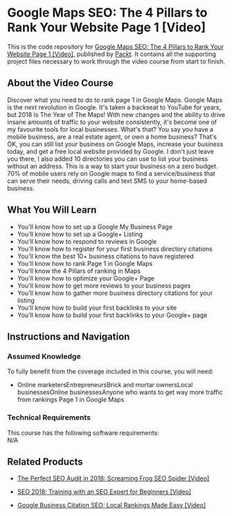 


# Google Maps SEO: The 4 Pillars to Rank Your Website Page 1 [Video]
This is the code repository for [Google Maps SEO: The 4 Pillars to Rank Your Website Page 1 [Video]](https://www.packtpub.com/web-development/google-maps-seo-4-pillars-rank-your-website-page-1-video), published by [Packt](https://www.packtpub.com/?utm_source=github). It contains all the supporting project files necessary to work through the video course from start to finish.
## About the Video Course
Discover what you need to do to rank page 1 in Google Maps. Google Maps is the next revolution in Google. It's taken a backseat to YouTube for years, but 2018 is The Year of The Maps! With new changes and the ability to drive insane amounts of traffic to your website consistently, it's become one of my favourite tools for local businesses. What's that? You say you have a mobile business, are a real estate agent, or own a home business? That's OK, you can still list your business on Google Maps, increase your business today, and get a free local website provided by Google. I don't just leave you there, I also added 10 directories you can use to list your business without an address. This is a way to start your business on a zero budget. 70% of mobile users rely on Google maps to find a service/business that can serve their needs, driving calls and text SMS to your home-based business.

<H2>What You Will Learn</H2>
<DIV class=book-info-will-learn-text>
<UL>
<LI> You'll know how to set up a Google My Business Page</LI>
<LI> You'll know how to set up a Google+ Listing</LI>
<LI> You'll know how to respond to reviews in Google</LI>
<LI> You'll know how to register for your first business directory citations</LI>
<LI> You'll know the best 10+ business citations to have registered</LI>
  <LI> You'll know how to rank Page 1 in Google Maps</LI>
  <LI> You'll know the 4 Pillars of ranking in Maps</LI>
  <LI> You'll know how to optimize your Google+ Page</LI>
  <LI> You'll know how to get more reviews to your business pages</LI>
  <LI> You'll know how to gather more business directory citations for your listing</LI>
  <LI> You'll know how to build your first backlinks to your site</LI>
  <LI> You'll know how to build your first backlinks to your Google+ page</LI>
  
</UL></DIV>

## Instructions and Navigation
### Assumed Knowledge
To fully benefit from the coverage included in this course, you will need:<br/>
<DIV class=book-info-will-learn-text>
<UL>
<LI> Online marketersEntrepreneursBrick and mortar ownersLocal businessesOnline businessesAnyone who wants to get way more traffic from rankings Page 1 in Google Maps</LI>
</UL>
<DIV>

### Technical Requirements
This course has the following software requirements:<br/>
N/A

## Related Products
* [The Perfect SEO Audit in 2018: Screaming Frog SEO Spider [Video]](https://www.packtpub.com/web-development/perfect-seo-audit-2018-screaming-frog-seo-spider-video)

* [SEO 2018: Training with an SEO Expert for Beginners [Video]](https://www.packtpub.com/web-development/seo-2018-training-seo-expert-beginners-video)

* [Google Business Citation SEO: Local Rankings Made Easy [Video]](https://www.packtpub.com/web-development/google-business-citation-seo-local-rankings-made-easy-video)
